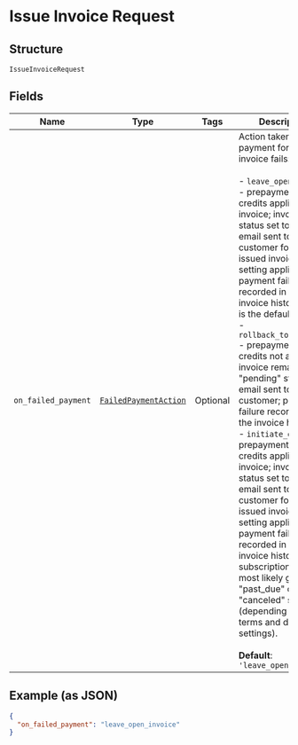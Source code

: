
# Issue Invoice Request

## Structure

`IssueInvoiceRequest`

## Fields

| Name | Type | Tags | Description |
|  --- | --- | --- | --- |
| `on_failed_payment` | [`FailedPaymentAction`](../../doc/models/failed-payment-action.md) | Optional | Action taken when payment for an invoice fails:<br><br>- `leave_open_invoice` - prepayments and credits applied to invoice; invoice status set to "open"; email sent to the customer for the issued invoice (if setting applies); payment failure recorded in the invoice history. This is the default option.<br>- `rollback_to_pending` - prepayments and credits not applied; invoice remains in "pending" status; no email sent to the customer; payment failure recorded in the invoice history.<br>- `initiate_dunning` - prepayments and credits applied to the invoice; invoice status set to "open"; email sent to the customer for the issued invoice (if setting applies); payment failure recorded in the invoice history; subscription will  most likely go into "past_due" or "canceled" state (depending upon net terms and dunning settings).<br><br>**Default**: `'leave_open_invoice'` |

## Example (as JSON)

```json
{
  "on_failed_payment": "leave_open_invoice"
}
```

